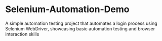 # Selenium-Automation-Demo
A simple automation testing project that automates a login process using Selenium WebDriver, showcasing basic automation testing and browser interaction skills
